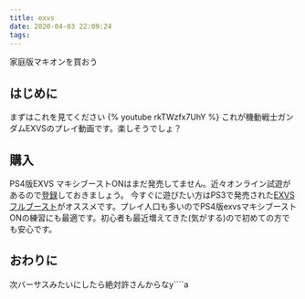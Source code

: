 ```yaml
---
title: exvs
date: 2020-04-03 22:09:24
tags:
---
```

家庭版マキオンを買おう

## はじめに
まずはこれを見てください
{% youtube rkTWzfx7UhY %}
これが機動戦士ガンダムEXVSのプレイ動画です。楽しそうでしょ？

## 購入
PS4版EXVS マキシブーストONはまだ発売してません。近々オンライン試遊があるので[登録](https://g-rwee.ggame.jp/special/network_test.php)しておきましょう。
今すぐに遊びたい方はPS3で発売された[EXVS フルブースト](https://exvsfb.ggame.jp/)がオススメです。プレイ人口も多いのでPS4版exvsマキシブーストONの練習にも最適です。初心者も最近増えてきた(気がする)ので初めての方でも安心です。

## おわりに
次バーサスみたいにしたら絶対許さんからなy````a